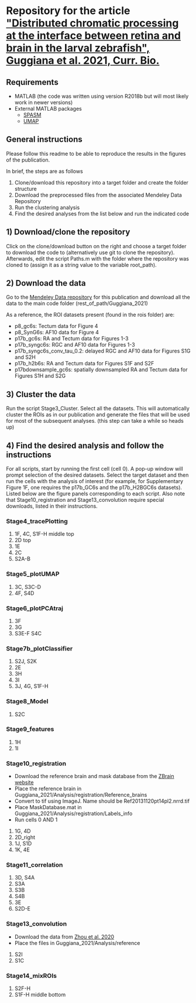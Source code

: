 # Repository for the article ["Distributed chromatic processing at the interface between retina and brain in the larval zebrafish", Guggiana et al. 2021, Curr. Bio.](https://doi.org/10.1016/j.cub.2021.01.088)

## Requirements
- MATLAB (the code was written using version R2018b but will most likely work in newer versions)
- External MATLAB packages
  - [SPASM](https://www.jstatsoft.org/article/view/v084i10)
  - [UMAP](https://de.mathworks.com/matlabcentral/fileexchange/71902-uniform-manifold-approximation-and-projection-umap)

## General instructions
Please follow this readme to be able to reproduce the results in the figures of the publication.

In brief, the steps are as follows

1. Clone/download this repository into a target folder and create the folder structure
2. Download the preprocessed files from the associated Mendeley Data Repository
3. Run the clustering analysis
4. Find the desired analyses from the list below and run the indicated code

## 1) Download/clone the repository
Click on the clone/download button on the right and choose a target folder to download the code to (alternatively use git to clone the repository). Afterwards, edit the script Paths.m with the folder where the repository was cloned to (assign it as a string value to the variable root_path). 

## 2) Download the data
Go to the [Mendeley Data repository](http://dx.doi.org/10.17632/szj869h34m.1) for this publication and download all the data to the main code folder (rest_of_path/Guggiana_2021)

As a reference, the ROI datasets present (found in the rois folder) are:

- p8_gc6s: Tectum data for Figure 4
- p8_SynG6s: AF10 data for Figure 4
- p17b_gc6s: RA and Tectum data for Figures 1-3
- p17b_syngc6s: RGC and AF10 data for Figures 1-3
- p17b_syngc6s_conv_tau_0.2: delayed RGC and AF10 data for Figures S1G and S2H
- p17b_h2b6s: RA and Tectum data for Figures S1F and S2F
- p17bdownsample_gc6s: spatially downsampled RA and Tectum data for Figures S1H and S2G

## 3) Cluster the data
Run the script Stage3_Cluster. Select all the datasets. This will automatically cluster the ROIs as in our publication and generate the files that will be used for most of the subsequent analyses. (this step can take a while so heads up)

## 4) Find the desired analysis and follow the instructions
For all scripts, start by running the first cell (cell 0). A pop-up window will prompt selection of the desired datasets. Select the target dataset and then run the cells with the analysis of interest (for example, for Supplementary Figure 1F, one requires the p17b_GC6s and the p17b_H2BGC6s datasets). Listed below are the figure panels corresponding to each script. Also note that Stage10_registration and Stage13_convolution require special downloads, listed in their instructions.

### Stage4_tracePlotting
1. 1F, 4C, S1F-H middle top
2. 2D top
3. 1E
4. 2C
5. S2A-B

### Stage5_plotUMAP
1. 3C, S3C-D
2. 4F, S4D

### Stage6_plotPCAtraj
1. 3F
2. 3G
3. S3E-F S4C

### Stage7b_plotClassifier
1. S2J, S2K
2. 2E
3. 3H
4. 3I
5. 3J, 4G, S1F-H

### Stage8_Model
1. S2C

### Stage9_features
1. 1H
2. 1I

### Stage10_registration
- Download the reference brain and mask database from the [ZBrain website](https://engertlab.fas.harvard.edu/Z-Brain/download)
- Place the reference brain in Guggiana_2021/Analysis/registration/Reference_brains
- Convert to tif using ImageJ. Name should be Ref20131120pt14pl2.nrrd.tif
- Place MaskDatabase.mat in Guggiana_2021/Analysis/registration/Labels_info
- Run cells 0 AND 1

1. 1G, 4D
2. 2D_right
3. 1J, S1D
4. 1K, 4E


### Stage11_correlation
1. 3D, S4A
2. S3A
3. S3B
4. S4B
5. 3E
6. S2D-E

### Stage13_convolution
- Download the data from [Zhou et al. 2020](https://datadryad.org/stash/dataset/doi:10.5061/dryad.7sqv9s4pm)
- Place the files in Guggiana_2021/Analysis/reference

1. S2I
2. S1C

### Stage14_mixROIs
1. S2F-H
2. S1F-H middle bottom
